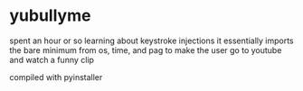 # yubullyme
spent an hour or so learning about keystroke injections
it essentially imports the bare minimum from os, time, and pag to make the user go to youtube and watch a funny clip

compiled with pyinstaller
